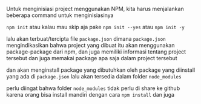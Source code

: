 Untuk menginisiasi project menggunakan NPM, kita harus menjalankan beberapa command untuk menginisiasinya

`npm init` atau kalau mau skip aja pake `npm init --yes` atau `npm init -y`

lalu akan terbuat/tercipta file `package.json` dimana `package.json` mengindikasikan bahwa project yang dibuat itu akan menggunakan package-package dari npm, dan juga memiliki informasi tentang project tersebut dan juga memakai package apa saja dalam project tersebut

dan akan menginstall package yang dibutuhkan oleh package yang diinstall yang ada di `package.json` lalu akan tersedia dalam folder `node_modules`

perlu diingat bahwa folder `node_modules` tidak perlu di share ke github karena orang bisa install mandiri dengan cara `npm install` dan juga 
